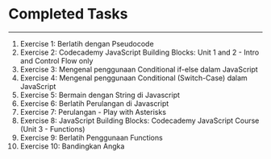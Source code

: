 # Completed Tasks

---

1. Exercise 1: Berlatih dengan Pseudocode
2. Exercise 2: Codecademy JavaScript Building Blocks: Unit 1 and 2 - Intro and Control Flow only
3. Exercise 3: Mengenal penggunaan Conditional if-else dalam JavaScript
4. Exercise 4: Mengenal penggunaan Conditional (Switch-Case) dalam JavaScript
5. Exercise 5: Bermain dengan String di Javascript
6. Exercise 6: Berlatih Perulangan di Javascript
7. Exercise 7: Perulangan - Play with Asterisks
8. Exercise 8: JavaScript Building Blocks: Codecademy JavaScript Course (Unit 3 - Functions)
9. Exercise 9: Berlatih Penggunaan Functions
10. Exercise 10: Bandingkan Angka
